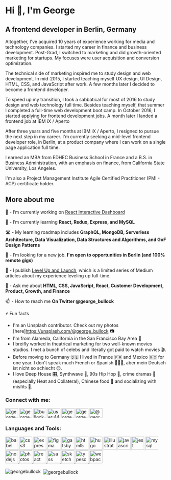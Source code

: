 <h1 align="left">Hi 👋, I'm George</h1>
<h2 align="left">A frontend developer in Berlin, Germany</h2>

Altogether, I've acquired 10 years of experience working for media and technology companies. I started my career in finance and business development. Post-Grad, I switched to marketing and did growth-oriented marketing for startups. My focuses were user acquisition and conversion optimization.

The technical side of marketing inspired me to study design and web development. In mid-2015, I started teaching myself UX design, UI Design, HTML, CSS, and JavaScript after work. A few months later I decided to become a frontend developer.

To speed up my transition, I took a sabbatical for most of 2016 to study design and web technology full time. Besides teaching myself, that summer I completed a full-time web development boot camp. In October 2016, I started applying for frontend development jobs. A month later I landed a frontend job at IBM iX / Aperto

After three years and five months at IBM iX / Aperto, I resigned to pursue the next step in my career. I'm currently seeking a mid-level frontend developer role, in Berlin, at a product company where I can work on a single page application full time.

I earned an MBA from EDHEC Business School in France and a B.S. in Business Administration, with an emphasis on finance, from California State University, Los Angeles.

I'm also a Project Management Institute Agile Certified Practitioner (PMI - ACP) certificate holder.

<h2 align="left">More about me</h2>

🔭 - I’m currently working on [React Interactive Dashboard](https://github.com/georgebullock/react-interactive-dashboard-static)

🌱 - I’m currently learning **React, Redux, Express, and MySQL**

🛣️ - My learning roadmap includes **GraphQL, MongoDB, Serverless Architecture, Data Visualization, Data Structures and Algorithms, and GoF Design Patterns**

🤝  - I’m looking for a new job. **I'm open to opportunities in Berlin (and 100% remote gigs)**

📝 - I publish [Level Up and Launch](https://medium.com/level-up-and-launch), which is a limited series of Medium articles about my experience leveling up full-time.

💬 - Ask me about **HTML, CSS, JavaScript, React, Customer Development, Product, Growth, and Finance**

📫 - How to reach me **On Twitter @george_bullock**

⚡ Fun facts 
 - I'm an Unsplash contributor. Check out my photos [here]https://unsplash.com/@george_bullock 📷
 - I'm from Alameda, California in the San Francisco Bay Area 🌉
 - I breifly worked in theatrical marketing for two well-known movies studios. I met a bunch of celebs and literally got paid to watch movies 🎬.
 - Before moving to Germany 🇩🇪  I lived in France 🇫🇷  and Mexico 🇲🇽  for one year. I don't speak much French or Spanish 🤷🏾‍♂️,  aber mein Deutsch ist nicht so schlecht 🙃.
 - I love Deep House 🎛️, Synthwave 🦄, 90s Hip Hop 🎤, crime dramas 🔫 (especially Heat and Collateral), Chinese food 🥡 and socializing with misfits 🤡. 

<p align="left">
<h3 align="left">Connect with me:</h3>
<a href="https://dev.to/georgebullock" target="blank"><img align="center" src="https://cdn.jsdelivr.net/npm/simple-icons@3.0.1/icons/dev-dot-to.svg" alt="georgebullock" height="30" width="40" /></a>
<a href="https://twitter.com/george_bullock" target="blank"><img align="center" src="https://cdn.jsdelivr.net/npm/simple-icons@3.0.1/icons/twitter.svg" alt="george_bullock" height="30" width="40" /></a>
<a href="https://linkedin.com/in/bullockgeorge" target="blank"><img align="center" src="https://cdn.jsdelivr.net/npm/simple-icons@3.0.1/icons/linkedin.svg" alt="bullockgeorge" height="30" width="40" /></a>
<a href="https://stackoverflow.com/users/user:4436706" target="blank"><img align="center" src="https://cdn.jsdelivr.net/npm/simple-icons@3.0.1/icons/stackoverflow.svg" alt="user:4436706" height="30" width="40" /></a>
<a href="https://codesandbox.com/georgebullock" target="blank"><img align="center" src="https://cdn.jsdelivr.net/npm/simple-icons@3.0.1/icons/codesandbox.svg" alt="georgebullock" height="30" width="40" /></a>
<a href="https://instagram.com/george__bullock" target="blank"><img align="center" src="https://cdn.jsdelivr.net/npm/simple-icons@3.0.1/icons/instagram.svg" alt="george__bullock" height="30" width="40" /></a>
<a href="https://medium.com/@georgebullock" target="blank"><img align="center" src="https://cdn.jsdelivr.net/npm/simple-icons@3.0.1/icons/medium.svg" alt="@georgebullock" height="30" width="40" /></a>
</p>

<h3 align="left">Languages and Tools:</h3>
<p align="left"> <a href="https://babeljs.io/" target="_blank"> <img src="https://www.vectorlogo.zone/logos/babeljs/babeljs-icon.svg" alt="babel" width="40" height="40"/> </a> <a href="https://www.w3schools.com/css/" target="_blank"> <img src="https://devicons.github.io/devicon/devicon.git/icons/css3/css3-original-wordmark.svg" alt="css3" width="40" height="40"/> </a> <a href="https://expressjs.com" target="_blank"> <img src="https://devicons.github.io/devicon/devicon.git/icons/express/express-original-wordmark.svg" alt="express" width="40" height="40"/> </a> <a href="https://www.figma.com/" target="_blank"> <img src="https://www.vectorlogo.zone/logos/figma/figma-icon.svg" alt="figma" width="40" height="40"/> </a> <a href="https://www.gatsbyjs.com/" target="_blank"> <img src="https://www.vectorlogo.zone/logos/gatsbyjs/gatsbyjs-icon.svg" alt="gatsby" width="40" height="40"/> </a> <a href="https://www.w3.org/html/" target="_blank"> <img src="https://devicons.github.io/devicon/devicon.git/icons/html5/html5-original-wordmark.svg" alt="html5" width="40" height="40"/> </a> <a href="https://gohugo.io/" target="_blank"> <img src="https://api.iconify.design/logos-hugo.svg" alt="hugo" width="40" height="40"/> </a> <a href="https://www.adobe.com/in/products/illustrator.html" target="_blank"> <img src="https://www.vectorlogo.zone/logos/adobe_illustrator/adobe_illustrator-icon.svg" alt="illustrator" width="40" height="40"/> </a> <a href="https://developer.mozilla.org/en-US/docs/Web/JavaScript" target="_blank"> <img src="https://devicons.github.io/devicon/devicon.git/icons/javascript/javascript-original.svg" alt="javascript" width="40" height="40"/> </a> <a href="https://jestjs.io" target="_blank"> <img src="https://www.vectorlogo.zone/logos/jestjsio/jestjsio-icon.svg" alt="jest" width="40" height="40"/> </a> <a href="https://www.mysql.com/" target="_blank"> <img src="https://devicons.github.io/devicon/devicon.git/icons/mysql/mysql-original-wordmark.svg" alt="mysql" width="40" height="40"/> </a> <a href="https://nodejs.org" target="_blank"> <img src="https://devicons.github.io/devicon/devicon.git/icons/nodejs/nodejs-original-wordmark.svg" alt="nodejs" width="40" height="40"/> </a> <a href="https://www.photoshop.com/en" target="_blank"> <img src="https://devicons.github.io/devicon/devicon.git/icons/photoshop/photoshop-plain.svg" alt="photoshop" width="40" height="40"/> </a> <a href="https://reactjs.org/" target="_blank"> <img src="https://devicons.github.io/devicon/devicon.git/icons/react/react-original-wordmark.svg" alt="react" width="40" height="40"/> </a> <a href="https://sass-lang.com" target="_blank"> <img src="https://devicons.github.io/devicon/devicon.git/icons/sass/sass-original.svg" alt="sass" width="40" height="40"/> </a> <a href="https://www.sketch.com/" target="_blank"> <img src="https://www.vectorlogo.zone/logos/sketchapp/sketchapp-icon.svg" alt="sketch" width="40" height="40"/> </a> <a href="https://www.typescriptlang.org/" target="_blank"> <img src="https://devicons.github.io/devicon/devicon.git/icons/typescript/typescript-original.svg" alt="typescript" width="40" height="40"/> </a> <a href="https://webpack.js.org" target="_blank"> <img src="https://devicons.github.io/devicon/devicon.git/icons/webpack/webpack-original.svg" alt="webpack" width="40" height="40"/> </a> </p>

<p><img align="left" src="https://github-readme-stats.vercel.app/api/top-langs/?username=georgebullock&layout=compact" alt="georgebullock" /></p>

<p>&nbsp;<img align="center" src="https://github-readme-stats.vercel.app/api?username=georgebullock&show_icons=true" alt="georgebullock" /></p>
